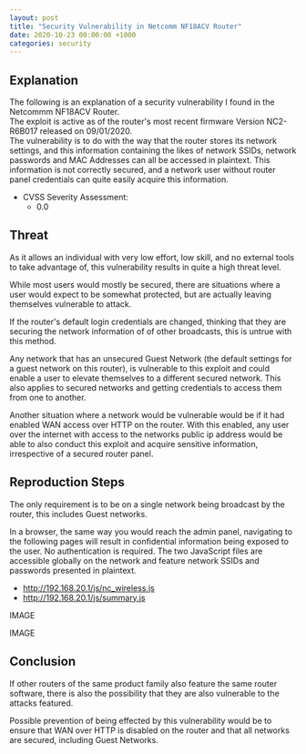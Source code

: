 ```yaml
---
layout: post
title: "Security Vulnerability in Netcomm NF18ACV Router"
date: 2020-10-23 00:00:00 +1000
categories: security
---
```


## Explanation

The following is an explanation of a security vulnerability I found in the Netcommm NF18ACV Router.\
The exploit is active as of the router's most recent firmware Version NC2-R6B017 released on 09/01/2020.\
The vulnerability is to do with the way that the router stores its network settings, and this information containing the likes of network SSIDs, network passwords and MAC Addresses can all be accessed in plaintext. This information is not correctly secured, and a network user without router panel credentials can quite easily acquire this information.

- CVSS Severity Assessment:
  - 0.0

## Threat

As it allows an individual with very low effort, low skill, and no external tools to take advantage of, this vulnerability results in quite a high threat level.

While most users would mostly be secured, there are situations where a user would expect to be somewhat protected, but are actually leaving themselves vulnerable to attack.

If the router's default login credentials are changed, thinking that they are securing the network information of of other broadcasts, this is untrue with this method.

Any network that has an unsecured Guest Network (the default settings for a guest network on this router), is vulnerable to this exploit and could enable a user to elevate themselves to a different secured network. This also applies to secured networks and getting credentials to access them from one to another.

Another situation where a network would be vulnerable would be if it had enabled WAN access over HTTP on the router. With this enabled, any user over the internet with access to the networks public ip address would be able to also conduct this exploit and acquire sensitive information, irrespective of a secured router panel.

## Reproduction Steps

The only requirement is to be on a single network being broadcast by the router, this includes Guest networks.

In a browser, the same way you would reach the admin panel, navigating to the following pages will result in confidential information being exposed to the user. No authentication is required. The two JavaScript files are accessible globally on the network and feature network SSIDs and passwords presented in plaintext.

- http://192.168.20.1/js/nc_wireless.js
- http://192.168.20.1/js/summary.js

IMAGE

IMAGE


## Conclusion

If other routers of the same product family also feature the same router software, there is also the possibility that they are also vulnerable to the attacks featured.

Possible prevention of being effected by this vulnerability would be to ensure that WAN over HTTP is disabled on the router and that all networks are secured, including Guest Networks.